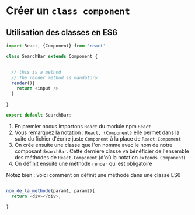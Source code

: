 # Créer un `class component`

## Utilisation des classes en ES6


```js
import React, {Component} from 'react'

class SearchBar extends Component {


  // this is a method
  // The render method is mandatory
  render(){
    return <input />
  }

}

export default SearchBar;

```
1. En premier noous importons `React` du module npm `React`
2. Vous remarquez la notation : `React, {Component}` elle permet dans la suite du fichier d'écrire juste `Component` à la place de `React.Compoment`
3. On crée ensuite une classe que l'on nomme avec le nom de notre composant `SearchBar`. Cette dernière classe va bénéficier de l'ensemble des méthodes de `React.Component` (d'où la notation `extends Component`)
4. On définit ensuite une méthode `render` qui est obligatoire

Notez bien : voici comment on définit une méthode dans une classe ES6
```js

nom_de_la_methode(param1, param2){
  return <div></div>;

}

```
